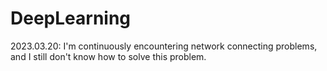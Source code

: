 # DeepLearning

2023.03.20: I'm continuously encountering network connecting problems, and I still don't know how to solve this problem.